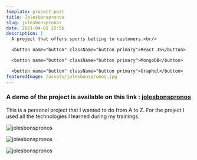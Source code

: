 ```yaml
---
template: project-post
title: Jolesbonspronos
slug: jolesbonspronos
date: 2021-04-01 22:56
description: |
  A project that offers sports betting to customers.<br/>

  <button name="button" className="button primary">React JS</button>

  <button name="button" className="button primary">MongoDB</button>

  <button name="button" className="button primary">Graphql</button>
featuredImage: /assets/jolesbonspronos.jpg
---
```

### A demo of the project is available on this link : [jolesbonspronos](https://deploy-preview-4--jolesbonspronos.netlify.app/)

This is a personal project that I wanted to do from A to Z. For the project I used all the technologies I learned during my trainings.

<div class="kg-width-full">

![jolesbonspronos](/assets/jolesbonspronos-1.jpg)

</div>

<div class="kg-width-full">

![jolesbonspronos](/assets/jolesbonspronos-3.jpg)

</div>

![jolesbonspronos](/assets/jolesbonspronos-4.jpg)